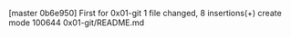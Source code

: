[master 0b6e950] First for 0x01-git
 1 file changed, 8 insertions(+)
 create mode 100644 0x01-git/README.md

